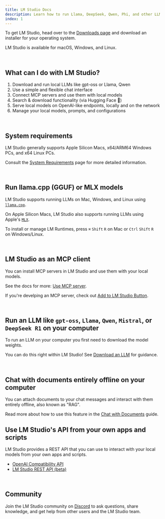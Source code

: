 ```yaml
---
title: LM Studio Docs
description: Learn how to run Llama, DeepSeek, Qwen, Phi, and other LLMs locally with LM Studio.
index: 1
---
```


To get LM Studio, head over to the [Downloads page](/download) and download an installer for your operating system.

LM Studio is available for macOS, Windows, and Linux.

<br />

## What can I do with LM Studio?

1. Download and run local LLMs like gpt-oss or Llama, Qwen
2. Use a simple and flexible chat interface
3. Connect MCP servers and use them with local models
4. Search & download functionality (via Hugging Face 🤗)
5. Serve local models on OpenAI-like endpoints, locally and on the network
6. Manage your local models, prompts, and configurations

<br />

## System requirements

LM Studio generally supports Apple Silicon Macs, x64/ARM64 Windows PCs, and x64 Linux PCs.

Consult the [System Requirements](app/system-requirements) page for more detailed information.

<br />

## Run llama.cpp (GGUF) or MLX models

LM Studio supports running LLMs on Mac, Windows, and Linux using [`llama.cpp`](https://github.com/ggerganov/llama.cpp).

On Apple Silicon Macs, LM Studio also supports running LLMs using Apple's [`MLX`](https://github.com/ml-explore/mlx).

To install or manage LM Runtimes, press `⌘` `Shift` `R` on Mac or `Ctrl` `Shift` `R` on Windows/Linux.

<br />

## LM Studio as an MCP client

You can install MCP servers in LM Studio and use them with your local models.

See the docs for more: [Use MCP server](/docs/app/plugins/mcp).

If you're develping an MCP server, check out [Add to LM Studio Button](/docs/app/plugins/mcp/deeplink).

<br />

## Run an LLM like `gpt-oss`, `Llama`, `Qwen`, `Mistral`, or `DeepSeek R1` on your computer

To run an LLM on your computer you first need to download the model weights.

You can do this right within LM Studio! See [Download an LLM](app/basics/download-model) for guidance.

<br />

## Chat with documents entirely offline on your computer

You can attach documents to your chat messages and interact with them entirely offline, also known as "RAG".

Read more about how to use this feature in the [Chat with Documents](app/basics/rag) guide.

## Use LM Studio's API from your own apps and scripts

LM Studio provides a REST API that you can use to interact with your local models from your own apps and scripts.

- [OpenAI Compatibility API](api/openai-api)
- [LM Studio REST API (beta)](api/rest-api)

<br />

## Community

Join the LM Studio community on [Discord](https://discord.gg/aPQfnNkxGC) to ask questions, share knowledge, and get help from other users and the LM Studio team.
